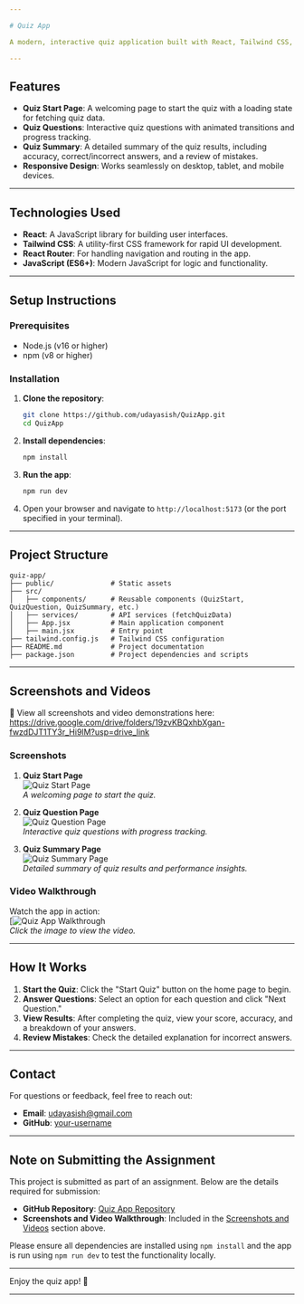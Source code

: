 ```yaml
---

# Quiz App

A modern, interactive quiz application built with React, Tailwind CSS, and React Router. This app allows users to take quizzes, view their results, and review their answers with a sleek and user-friendly interface.

---
```


## Features

- **Quiz Start Page**: A welcoming page to start the quiz with a loading state for fetching quiz data.
- **Quiz Questions**: Interactive quiz questions with animated transitions and progress tracking.
- **Quiz Summary**: A detailed summary of the quiz results, including accuracy, correct/incorrect answers, and a review of mistakes.
- **Responsive Design**: Works seamlessly on desktop, tablet, and mobile devices.

---

## Technologies Used

- **React**: A JavaScript library for building user interfaces.
- **Tailwind CSS**: A utility-first CSS framework for rapid UI development.
- **React Router**: For handling navigation and routing in the app.
- **JavaScript (ES6+)**: Modern JavaScript for logic and functionality.

---

## Setup Instructions

### Prerequisites

- Node.js (v16 or higher)
- npm (v8 or higher)

### Installation

1. **Clone the repository**:
   ```bash
   git clone https://github.com/udayasish/QuizApp.git
   cd QuizApp
   ```

2. **Install dependencies**:
   ```bash
   npm install
   ```

3. **Run the app**:
   ```bash
   npm run dev
   ```

4. Open your browser and navigate to `http://localhost:5173` (or the port specified in your terminal).

---

## Project Structure

```
quiz-app/
├── public/              # Static assets
├── src/
│   ├── components/      # Reusable components (QuizStart, QuizQuestion, QuizSummary, etc.)
│   ├── services/        # API services (fetchQuizData)
│   ├── App.jsx          # Main application component
│   ├── main.jsx         # Entry point
├── tailwind.config.js   # Tailwind CSS configuration
├── README.md            # Project documentation
├── package.json         # Project dependencies and scripts
```

---

## Screenshots and Videos

📌 View all screenshots and video demonstrations here: https://drive.google.com/drive/folders/19zvKBQxhbXgan-fwzdDJT1TY3r_Hi9lM?usp=drive_link

### Screenshots

1. **Quiz Start Page**  
   ![Quiz Start Page](https://drive.google.com/file/d/1c1zn_WqEqlR0n7OmupqkAyThcF6pNi-a/view?usp=drive_link)  
   *A welcoming page to start the quiz.*

2. **Quiz Question Page**  
   ![Quiz Question Page](https://drive.google.com/file/d/1Y4rS9Pbdb1TxclhuKeRHzI8s7wLwcelQ/view?usp=drive_link)  
   *Interactive quiz questions with progress tracking.*

3. **Quiz Summary Page**  
   ![Quiz Summary Page](https://drive.google.com/file/d/1guVbn-OULbOnjhDsyGliXgPqZEJjme28/view?usp=drive_link)  
   *Detailed summary of quiz results and performance insights.*

### Video Walkthrough

Watch the app in action:  
[![Quiz App Walkthrough](https://drive.google.com/file/d/17M3sUKsUrN3-dtcldW_4Yx2WfMgc9xv8/view?usp=drive_link)  
*Click the image to view the video.*

---

## How It Works

1. **Start the Quiz**: Click the "Start Quiz" button on the home page to begin.
2. **Answer Questions**: Select an option for each question and click "Next Question."
3. **View Results**: After completing the quiz, view your score, accuracy, and a breakdown of your answers.
4. **Review Mistakes**: Check the detailed explanation for incorrect answers.

---

## Contact

For questions or feedback, feel free to reach out:  
- **Email**: udayasish@gmail.com 
- **GitHub**: [your-username](https://github.com/your-username)  

---

## Note on Submitting the Assignment

This project is submitted as part of an assignment. Below are the details required for submission:

- **GitHub Repository**: [Quiz App Repository](https://github.com/udayasish)
- **Screenshots and Video Walkthrough**: Included in the [Screenshots and Videos](#screenshots-and-videos) section above.

Please ensure all dependencies are installed using `npm install` and the app is run using `npm run dev` to test the functionality locally.

---

Enjoy the quiz app! 🚀

---
